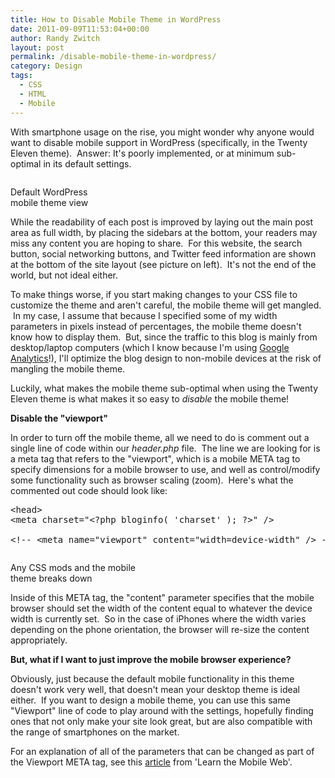 ```yaml
---
title: How to Disable Mobile Theme in WordPress
date: 2011-09-09T11:53:04+00:00
author: Randy Zwitch
layout: post
permalink: /disable-mobile-theme-in-wordpress/
category: Design
tags:
  - CSS
  - HTML
  - Mobile
---
```

With smartphone usage on the rise, you might wonder why anyone would want to disable mobile support in WordPress (specifically, in the Twenty Eleven theme).  Answer: It's poorly implemented, or at minimum sub-optimal in its default settings.



<div id="attachment_524" style="width: 168px" class="wp-caption alignleft">
  <img class="size-full wp-image-524" title="wordpress-mobile" src="http://i0.wp.com/randyzwitch.com/wp-content/uploads/2011/09/wordpress-mobile.png?fit=158%2C632" alt="" srcset="http://i0.wp.com/randyzwitch.com/wp-content/uploads/2011/09/wordpress-mobile.png?w=158 158w, http://i0.wp.com/randyzwitch.com/wp-content/uploads/2011/09/wordpress-mobile.png?resize=75%2C300 75w" sizes="(max-width: 158px) 100vw, 158px" data-recalc-dims="1" />

  <p class="wp-caption-text">
    Default WordPress mobile theme view
  </p>
</div>

While the readability of each post is improved by laying out the main post area as full width, by placing the sidebars at the bottom, your readers may miss any content you are hoping to share.  For this website, the search button, social networking buttons, and Twitter feed information are shown at the bottom of the site layout (see picture on left).  It's not the end of the world, but not ideal either.

To make things worse, if you start making changes to your CSS file to customize the theme and aren't careful, the mobile theme will get mangled.  In my case, I assume that because I specified some of my width parameters in pixels instead of percentages, the mobile theme doesn't know how to display them.  But, since the traffic to this blog is mainly from desktop/laptop computers (which I know because I'm using <a title="WordPress Stats or Google Analytics?  Yes!" href="http://randyzwitch.com/2011/07/wordpress-stats-or-google-analytics/" target="_blank">Google Analytics</a>!), I'll optimize the blog design to non-mobile devices at the risk of mangling the mobile theme.

Luckily, what makes the mobile theme sub-optimal when using the Twenty Eleven theme is what makes it so easy to _disable_ the mobile theme!

**Disable the "viewport"**

In order to turn off the mobile theme, all we need to do is comment out a single line of code within our _header.php_ file.  The line we are looking for is a meta tag that refers to the "viewport", which is a mobile META tag to specify dimensions for a mobile browser to use, and well as control/modify some functionality such as browser scaling (zoom).  Here's what the commented out code should look like:

<pre>&lt;head&gt;
&lt;meta charset="&lt;?php bloginfo( 'charset' ); ?&gt;" /&gt;

&lt;!-- &lt;meta name="viewport" content="width=device-width" /&gt; --&gt;</pre>

<div id="attachment_527" style="width: 210px" class="wp-caption alignright">
  <img class="size-medium wp-image-527 " title="css-modifications-ruin-wordpress-mobile-theme" src="http://i2.wp.com/randyzwitch.com/wp-content/uploads/2011/09/css-modifications-ruin-wordpress-mobile-theme-200x300.png?fit=200%2C300" alt="" srcset="http://i1.wp.com/randyzwitch.com/wp-content/uploads/2011/09/css-modifications-ruin-wordpress-mobile-theme.png?resize=200%2C300 200w, http://i1.wp.com/randyzwitch.com/wp-content/uploads/2011/09/css-modifications-ruin-wordpress-mobile-theme.png?w=320 320w" sizes="(max-width: 200px) 100vw, 200px" data-recalc-dims="1" />

  <p class="wp-caption-text">
    Any CSS mods and the mobile theme breaks down
  </p>
</div>

Inside of this META tag, the "content" parameter specifies that the mobile browser should set the width of the content equal to whatever the device width is currently set.  So in the case of iPhones where the width varies depending on the phone orientation, the browser will re-size the content appropriately.

**But, what if I want to just improve the mobile browser experience?**

Obviously, just because the default mobile functionality in this theme doesn't work very well, that doesn't mean your desktop theme is ideal either.  If you want to design a mobile theme, you can use this same "Viewport" line of code to play around with the settings, hopefully finding ones that not only make your site look great, but are also compatible with the range of smartphones on the market.

For an explanation of all of the parameters that can be changed as part of the Viewport META tag, see this [article](http://learnthemobileweb.com/2009/07/mobile-meta-tags/ "Viewport META tag explanation") from 'Learn the Mobile Web'.
